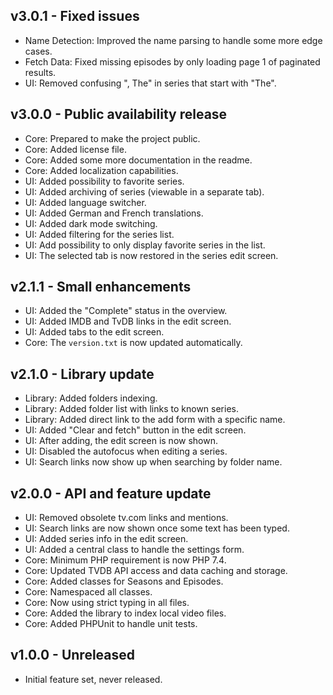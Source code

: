 ## v3.0.1 - Fixed issues
- Name Detection: Improved the name parsing to handle some more edge cases.
- Fetch Data: Fixed missing episodes by only loading page 1 of paginated results.
- UI: Removed confusing ", The" in series that start with "The".

## v3.0.0 - Public availability release
- Core: Prepared to make the project public.
- Core: Added license file.
- Core: Added some more documentation in the readme.
- Core: Added localization capabilities.
- UI: Added possibility to favorite series.
- UI: Added archiving of series (viewable in a separate tab).
- UI: Added language switcher.
- UI: Added German and French translations.
- UI: Added dark mode switching.
- UI: Added filtering for the series list.
- UI: Add possibility to only display favorite series in the list.
- UI: The selected tab is now restored in the series edit screen.

## v2.1.1 - Small enhancements
- UI: Added the "Complete" status in the overview.
- UI: Added IMDB and TvDB links in the edit screen.
- UI: Added tabs to the edit screen.
- Core: The `version.txt` is now updated automatically.

## v2.1.0 - Library update
- Library: Added folders indexing.
- Library: Added folder list with links to known series.
- Library: Added direct link to the add form with a specific name. 
- UI: Added "Clear and fetch" button in the edit screen.
- UI: After adding, the edit screen is now shown.
- UI: Disabled the autofocus when editing a series.
- UI: Search links now show up when searching by folder name.

## v2.0.0 - API and feature update
- UI: Removed obsolete tv.com links and mentions.
- UI: Search links are now shown once some text has been typed.
- UI: Added series info in the edit screen.
- UI: Added a central class to handle the settings form.
- Core: Minimum PHP requirement is now PHP 7.4.
- Core: Updated TVDB API access and data caching and storage.
- Core: Added classes for Seasons and Episodes.
- Core: Namespaced all classes.
- Core: Now using strict typing in all files.
- Core: Added the library to index local video files.
- Core: Added PHPUnit to handle unit tests.

## v1.0.0 - Unreleased
- Initial feature set, never released.
